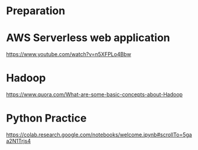 # Preparation

# AWS Serverless web application
https://www.youtube.com/watch?v=n5XFPLo4Bbw                                                                                     

# Hadoop
https://www.quora.com/What-are-some-basic-concepts-about-Hadoop

# Python Practice
https://colab.research.google.com/notebooks/welcome.ipynb#scrollTo=5gaa2N1Trjs4
